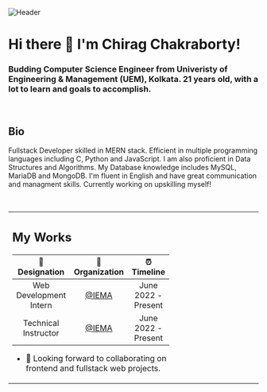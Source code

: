 ![Header](https://raw.githubusercontent.com/halfrost/halfrost/master/icons/header_.png)
# Hi there 👋 I'm Chirag Chakraborty!
### Budding Computer Science Engineer from Univeristy of Engineering & Management (UEM), Kolkata. 21 years old, with a lot to learn and goals to accomplish.

<br>

## Bio

Fullstack Developer skilled in MERN stack. Efficient in multiple programming languages including C, Python and JavaScript. I am also proficient in Data Structures and Algorithms. My Database knowledge includes MySQL, MariaDB and MongoDB. I'm fluent in English and have great communication and managment skills. Currently working on upskilling myself!

<br>

<table style="border: none">
  <tr >
  <td width="42%">

## My Works

|      💼 Designation       |                             🏢 Organization                              |      ⏰ Timeline      |
| :-----------------------: | :---------------------------------------------------------------------: | :------------------: |
|   Web Development Intern  |                      [@IEMA](https://iemlabs.com)                       | June 2022 - Present |
|   Technical Instructor   |                      [@IEMA](https://iemlabs.com)                       | June 2022 - Present |
    

- 👯 Looking forward to collaborating on frontend and fullstack web projects.

  </td>
  
  <td width="58%" valign="top">
  </td>
  </tr>
</table>

<br />